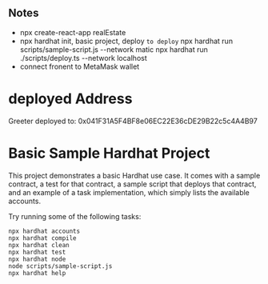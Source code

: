  ## Notes
- npx create-react-app realEstate
- npx hardhat init, basic project, deploy
 `to deploy`
 npx hardhat run scripts/sample-script.js --network matic
 npx hardhat run ./scripts/deploy.ts --network localhost
 - connect fronent to MetaMask wallet

 #  deployed Address
 Greeter deployed to: 0x041F31A5F4BF8e06EC22E36cDE29B22c5c4A4B97

# Basic Sample Hardhat Project
This project demonstrates a basic Hardhat use case. It comes with a sample contract, a test for that contract, a sample script that deploys that contract, and an example of a task implementation, which simply lists the available accounts.

Try running some of the following tasks:

```shell
npx hardhat accounts
npx hardhat compile
npx hardhat clean
npx hardhat test
npx hardhat node
node scripts/sample-script.js
npx hardhat help
```
